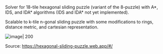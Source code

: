 Solver for 18-tile hexagonal sliding puzzle (variant of the 8-puzzle) with A*, IDS, and IDA* algorithms (IDS and IDA* not yet implemented).

Scalable to k-tile n-gonal sliding puzzle with some modifications to rings, distance metric, and cartesian representation.

![image| 200](https://github.com/imbulana/hexagonal-sliding-puzzle/assets/58793447/a92921e7-59b4-4dc3-b4e9-46f3146b15d0)

Source: https://hexagonal-sliding-puzzle.web.app/#/
